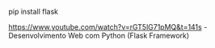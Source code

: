 pip install flask

https://www.youtube.com/watch?v=rGT5lG71pMQ&t=141s - Desenvolvimento Web com Python (Flask Framework)
